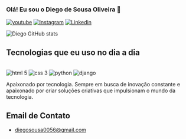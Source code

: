 ### Olá! Eu sou o Diego de Sousa Oliveira 👋

[![youtube](https://img.shields.io/badge/YouTube-FF0000?style=for-the-badge&logo=youtube&logoColor=white)](https://youtube.com/@diegooliveira740?si=XN7mW7J5d1lZ5_wE)
[![Instagram](https://img.shields.io/badge/Instagram-E4405F?style=for-the-badge&logo=instagram&logoColor=white)](https://www.instagram.com/infortec191?igsh=MW45Y2VwcmM3bjRoNA==)
[![Linkedin](https://img.shields.io/badge/LinkedIn-0077B5?style=for-the-badge&logo=linkedin&logoColor=white)](https://www.linkedin.com/in/diego-oliveira-8210ab225?utm_source=share&utm_campaign=share_via&utm_content=profile&utm_medium=android_app)

![Diego GitHub stats](https://github-readme-stats.vercel.app/api?username=DiegoSousaOliveira&show_icons=true&theme=radical)

## Tecnologias que eu uso no dia a dia
<div style="display: inline_block"><br/>
    <img alt="html 5" src="https://img.shields.io/badge/HTML5-E34F26?style=for-the-badge&logo=html5&logoColor=white"/>
    <img alt="css 3" src="https://img.shields.io/badge/CSS3-1572B6?style=for-the-badge&logo=css3&logoColor=white"/>
    <img alt="python" src="https://img.shields.io/badge/Python-3776AB?style=for-the-badge&logo=python&logoColor=white"/>
    <img alt="django" src="https://img.shields.io/badge/Django-092E20?style=for-the-badge&logo=django&logoColor=white"/>
</div>

Apaixonado por tecnologia. Sempre em busca de inovação constante e apaixonado por criar soluções criativas que impulsionam o mundo da tecnologia.

## Email de Contato
 - diegosousa0056@gmail.com
